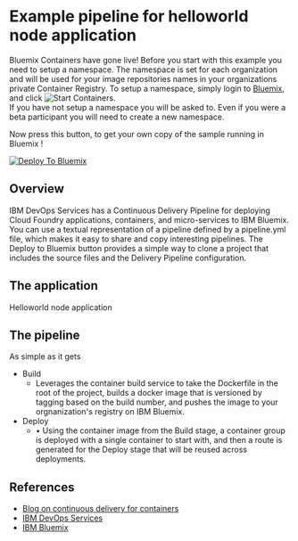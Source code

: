 # Example pipeline for helloworld node application 
Bluemix Containers have gone live!  Before you start with this example you need to setup a namespace.  The namespace is set for each organization and will be used for your image repositories names in your organizations private Container Registry.  To setup a namespace, simply login to [Bluemix](https://bluemix.net), and click ![Start Containers](start-containers.jpg).  
If you have not setup a namespace you will be asked to.  Even if you were a beta participant you will need to create a new namespace.  

Now press this button, to get your own copy of the sample running in Bluemix !

[![Deploy To Bluemix](https://bluemix.net/deploy/button.png)](https://bluemix.net/deploy?repository=https://github.com/Puquios/hello-containers.git)

## Overview 
IBM DevOps Services has a Continuous Delivery Pipeline for deploying Cloud Foundry applications, containers, and micro-services to IBM Bluemix. You can use a textual representation of a pipeline defined by a pipeline.yml file, which makes it easy to share and copy interesting pipelines. The Deploy to Bluemix button provides a simple way to clone a project that includes the source files and the Delivery Pipeline configuration. 

## The application 
Helloworld node application

## The pipeline 
As simple as it gets
- Build 
    + Leverages the container build service to take the Dockerfile in the root of the project, builds a docker image that is versioned by tagging based on the build number, and pushes the image to your orgnanization's registry on IBM Bluemix. 
- Deploy 
    + • Using the container image from the Build stage, a container group is deployed with a single container to start with, and then a route is generated for the Deploy stage that will be reused across deployments.

## References 
- [Blog on continuous delivery for containers](https://developer.ibm.com/bluemix/docs/set-up-continuous-delivery-ibm-containers/)
- [IBM DevOps Services](http://hub.jazz.net)
- [IBM Bluemix](http://bluemix.net)
